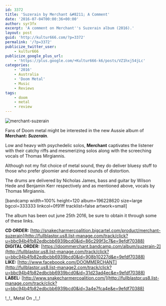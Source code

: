 ```yaml
---
id: 3372
title: 'Suzerain by Merchant &#8211; A Comment'
date: '2016-07-04T00:00:36+00:00'
author: syr3fx
excerpt: 'A comment on Merchant''s Suzerain album (2016).'
layout: post
guid: 'http://kultur666.com/?p=3372'
permalink: '/?p=3372'
publicize_twitter_user:
    - kultur666
publicize_google_plus_url:
    - 'https://plus.google.com/+Kultur666-k6/posts/VZ1hxj54jLc'
categories:
    - '2016'
    - Australia
    - 'Doom Metal'
    - Music
    - Reviews
tags:
    - doom
    - metal
    - review
---
```


![merchant-suzerain](http://localhost:8080/wp-content/uploads/2016/07/merchant-suzerain.jpg)

Fans of Doom metal might be interested in the new Aussie album of **Merchant: *Suzerain***.

Low and heavy with psychedelic solos, **Merchant** captivates the listener with their catchy riffs and mesmerizing solos along with the screeching vocals of Thomas Mirgiannis.

Although not my fist choice of metal sound, they do deliver bluesy stuff to those who prefer gloomier and doomed sounds of distortion.

The drums are delivered by Nicholas James, bass and guitar by Wilson Hede and Benjamin Kerr respectively and as mentioned above, vocals by Thomas Mirgiannis.

\[bandcamp width=100% height=120 album=196228620 size=large bgcol=333333 linkcol=0f91ff tracklist=false artwork=small\]

The album has been out june 25th 2016, be sure to obtain it through some of these links.

**CD ORDER:** [http://snakecharmercoalition.bigcartel.com/product/merchant-suzerain](http://fullblastpr.us8.list-manage.com/track/click?u=bbc94b4fb82edbcbb6939bcd0&id=86c299f3c7&e=9efdf70388)  
**DIGITAL ORDER:** [https://doommerchant.bandcamp.com/album/suzerain-2](http://fullblastpr.us8.list-manage.com/track/click?u=bbc94b4fb82edbcbb6939bcd0&id=908b10227d&e=9efdf70388)  
**LIKE:** [http://www.faceboook.com/DOOMMERCHANT](http://fullblastpr.us8.list-manage2.com/track/click?u=bbc94b4fb82edbcbb6939bcd0&id=31d23ad4ec&e=9efdf70388)  
**LABEL:** [http://www.snakecharmercoalition.com/](http://fullblastpr.us8.list-manage.com/track/click?u=bbc94b4fb82edbcbb6939bcd0&id=3a4e7fca4e&e=9efdf70388)

!,,!\_ Metal On \_!,,!